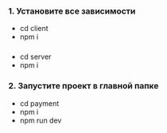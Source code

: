 ### 1. Установите все зависимости
- cd client
- npm i
###
- cd server
- npm i

### 2. Запустите проект в главной папке
- cd payment
- npm i
- npm run dev
